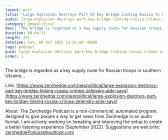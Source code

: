 ```yaml
---
layout: post
title: "Large Explosion Destroys Part Of Key Bridge Linking Russia To Crimea; Zelensky: This Is &quot;The Beginning&quot;"
audio: large-explosion-destroys-part-key-bridge-linking-russia-crimea-zelensky-aide-says-0
category: geopolitical
desc: "The bridge is regarded as a key supply route for Russian troops in southern Ukraine..."
duration: 00:04:31
length: 271
datetime: Sat, 08 Oct 2022 12:01:00 +0000
tags: podcast
guid: large-explosion-destroys-part-key-bridge-linking-russia-crimea-zelensky-aide-says-0
order: 1
---
```

The bridge is regarded as a key supply route for Russian troops in southern Ukraine...

Link: [https://www.zerohedge.com/geopolitical/large-explosion-destroys-part-key-bridge-linking-russia-crimea-zelensky-aide-says](https://www.zerohedge.com/geopolitical/large-explosion-destroys-part-key-bridge-linking-russia-crimea-zelensky-aide-says)

About: The Zerohedge Podcast is a non-commercial, automated program, designed to give people a way to get news from Zerohedge in an audio format.  I am actively working on tweaking and improving the setup to create a better listening experience (September 2022).  Suggestions are welcome: [zerohedgePodcast@outlook.com](mailto:zerohedgePodcast@outlook.com)